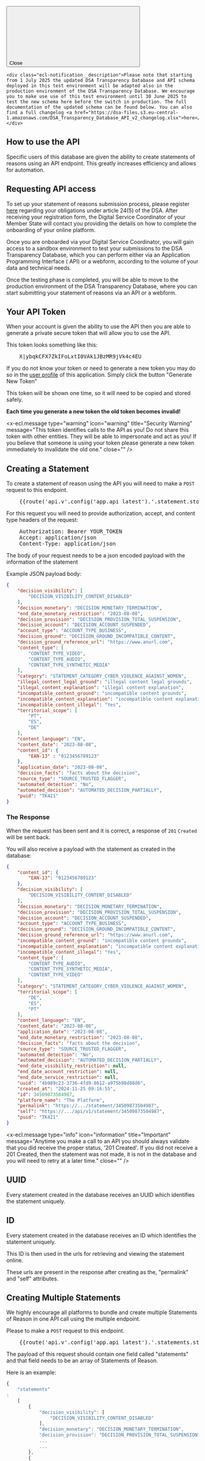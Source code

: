 <div class="ecl-notification ecl-notification--info" data-ecl-notification="" role="alert" data-ecl-auto-init="Notification" data-ecl-auto-initialized="true">

<svg class="ecl-icon ecl-icon--l ecl-notification__icon" focusable="false" aria-hidden="false" role="img">
    <title>Information</title>
    <use xlink:href="/static/ecl/images/icons/sprites/icons.svg#information"></use>
  </svg>
  <div class="ecl-notification__content"><button class="ecl-button ecl-button--tertiary ecl-notification__close ecl-button--icon-only" type="button" data-ecl-notification-close=""><span class="ecl-button__container"><span class="ecl-button__label" data-ecl-label="true">Close</span><svg class="ecl-icon ecl-icon--m ecl-button__icon" focusable="false" aria-hidden="true" data-ecl-icon="">
        </svg></span></button>

    <div class="ecl-notification__description">Please note that starting from 1 July 2025 the updated DSA Transparency Database and API schema deployed in this test environment will be adapted also in the production environment of the DSA Transparency Database. We encourage you to make use use of this test environment until 30 June 2025 to test the new schema here before the switch in production. The full documentation of the updated schema can be found below. You can also find a full changelog <a href="https://dsa-files.s3.eu-central-1.amazonaws.com/DSA_Transparency_Database_API_v2_changelog.xlsx">here</a>.</div>

  </div>
</div>

## How to use the API

Specific users of this database are given the ability to create
statements of reasons using an API endpoint. This greatly increases
efficiency and allows for automation.

## Requesting API access

To set up your statement of reasons submission process, please
register [here](https://ec.europa.eu/eusurvey/runner/DSA-ComplianceStamentsReasons) regarding your obligations under
article 24(5) of the DSA.
After receiving your registration form, the Digital Service Coordinator of your Member State will contact you providing
the details on how to complete the onboarding of your online platform.

Once you are onboarded via your Digital Service Coordinator, you will gain access to a sandbox environment to test your
submissions to the DSA Transparency Database, which you can perform either via an Application Programming Interface (
API) or a webform, according to the volume of your data and technical needs.

Once the testing phase is completed, you will be able to move to the production environment of the DSA Transparency
Database, where you can start submitting your statement of reasons via an API or a webform.

## Your API Token

When your account is given the ability to use the API then you are able to
generate a private secure token that will allow you to use the API.

This token looks something like this:

<pre>
    X|ybqkCFX7ZkIFoLxtI0VAk1JBzMR9jVk4c4EU
</pre>

If you do not know your token or need to generate a new token you may do so
in the [user profile](/profile/start) of this application. Simply click the button "Generate New Token"

This token will be shown one time, so it will need to be copied and stored safely.

__Each time you generate a new token the old token becomes invalid!__

<x-ecl.message type="warning" icon="warning" title="Security Warning" message="This token identifies
calls to the API as you! Do not share this token with other entities.
They will be able to impersonate and act as you! If you believe that someone is using your token
please generate a new token immediately to invalidate the old one." close="" />

## Creating a Statement

To create a statement of reason using the API you will need to make a
```POST``` request to this endpoint.

<pre>
    {{route('api.v'.config('app.api_latest').'.statement.store')}}
</pre>

For this request you will need to provide authorization, accept, and content type
headers of the request:

<pre>
    Authorization: Bearer YOUR_TOKEN
    Accept: application/json
    Content-Type: application/json
</pre>

The body of your request needs to be a json encoded payload with the information of the statement

Example JSON payload body:

```json
{
    "decision_visibility": [
        "DECISION_VISIBILITY_CONTENT_DISABLED"
    ],
    "decision_monetary": "DECISION_MONETARY_TERMINATION",
    "end_date_monetary_restriction": "2023-08-08",
    "decision_provision": "DECISION_PROVISION_TOTAL_SUSPENSION",
    "decision_account": "DECISION_ACCOUNT_SUSPENDED",
    "account_type": "ACCOUNT_TYPE_BUSINESS",
    "decision_ground": "DECISION_GROUND_INCOMPATIBLE_CONTENT",
    "decision_ground_reference_url": "https://www.anurl.com",
    "content_type": [
        "CONTENT_TYPE_VIDEO",
        "CONTENT_TYPE_AUDIO",
        "CONTENT_TYPE_SYNTHETIC_MEDIA"
    ],
    "category": "STATEMENT_CATEGORY_CYBER_VIOLENCE_AGAINST_WOMEN",
    "illegal_content_legal_ground": "illegal content legal grounds",
    "illegal_content_explanation": "illegal content explanation",
    "incompatible_content_ground": "incompatible content grounds",
    "incompatible_content_explanation": "incompatible content explanation",
    "incompatible_content_illegal": "Yes",
    "territorial_scope": [
        "PT",
        "ES",
        "DE"
    ],
    "content_language": "EN",
    "content_date": "2023-08-08",
    "content_id": {
        "EAN-13" : "0123456789123"
    },
    "application_date": "2023-08-08",
    "decision_facts": "facts about the decision",
    "source_type": "SOURCE_TRUSTED_FLAGGER",
    "automated_detection": "No",
    "automated_decision": "AUTOMATED_DECISION_PARTIALLY",
    "puid": "TK421"
}
```

### The Response

When the request has been sent and it is correct, a response of ```201``` ```Created``` will be
sent back.

You will also receive a payload with the statement as created in the database:

```json
{    
    "content_id": {
        "EAN-13": "0123456789123"
    },
    "decision_visibility": [
        "DECISION_VISIBILITY_CONTENT_DISABLED"
    ],
    "decision_monetary": "DECISION_MONETARY_TERMINATION",
    "decision_provision": "DECISION_PROVISION_TOTAL_SUSPENSION",
    "decision_account": "DECISION_ACCOUNT_SUSPENDED",
    "account_type": "ACCOUNT_TYPE_BUSINESS",
    "decision_ground": "DECISION_GROUND_INCOMPATIBLE_CONTENT",
    "decision_ground_reference_url": "https://www.anurl.com",
    "incompatible_content_ground": "incompatible content grounds",
    "incompatible_content_explanation": "incompatible content explanation",
    "incompatible_content_illegal": "Yes",
    "content_type": [
        "CONTENT_TYPE_AUDIO",
        "CONTENT_TYPE_SYNTHETIC_MEDIA",
        "CONTENT_TYPE_VIDEO"
    ],
    "category": "STATEMENT_CATEGORY_CYBER_VIOLENCE_AGAINST_WOMEN",
    "territorial_scope": [
        "DE",
        "ES",
        "PT"
    ],
    "content_language": "EN",
    "content_date": "2023-08-08",
    "application_date": "2023-08-08",
    "end_date_monetary_restriction": "2023-08-08",
    "decision_facts": "facts about the decision",
    "source_type": "SOURCE_TRUSTED_FLAGGER",
    "automated_detection": "No",
    "automated_decision": "AUTOMATED_DECISION_PARTIALLY",
    "end_date_visibility_restriction": null,
    "end_date_account_restriction": null,
    "end_date_service_restriction": null,
    "uuid": "4b989c23-3736-4fd9-8612-a975b98d88d6",
    "created_at": "2024-11-25 09:16:55",
    "id": 34509873504987,
    "platform_name": "The Platform",
    "permalink": "https://.../statement/34509873504987",
    "self": "https://.../api/v1/statement/34509873504987",
    "puid": "TK421"
}
```

<x-ecl.message type="info" icon="information" title="Important" message="Anytime you make a call
to an API you should always validate that you did receive the proper status, '201 Created'.
If you did not receive a 201 Created, then the statement was not made, it is not in the database
and you will need to retry at a later time." close="" />

## UUID

Every statement created in the database receives an UUID which identifies the statement uniquely.

## ID

Every statement created in the database receives an ID which identifies the statement uniquely.

This ID is then used in the urls for retrieving and viewing the statement online.

These urls are present in the response after creating as the, "permalink" and "self" attributes.

## Creating Multiple Statements

We highly encourage all platforms to bundle and create multiple Statements of Reason in one API call using the multiple
endpoint.

Please to make a ```POST``` request to this endpoint.

<pre>
    {{route('api.v'.config('app.api_latest').'.statements.store')}}
</pre>

The payload of this request should contain one field called "statements" and that field
needs to be an array of Statements of Reason.

Here is an example:

```javascript
{
    "statements"
:
    [
        {
            "decision_visibility": [
                "DECISION_VISIBILITY_CONTENT_DISABLED"
            ],
            "decision_monetary": "DECISION_MONETARY_TERMINATION",
            "decision_provision": "DECISION_PROVISION_TOTAL_SUSPENSION",
            ...
            ...
        },
        {
            "decision_visibility": [
                "DECISION_VISIBILITY_CONTENT_DISABLED"
            ],
            "decision_monetary": "DECISION_MONETARY_TERMINATION",
            "decision_provision": "DECISION_PROVISION_TOTAL_SUSPENSION",
            ...
            ...
        },
        {
            "decision_visibility": [
                "DECISION_VISIBILITY_CONTENT_DISABLED"
            ],
            "decision_monetary": "DECISION_MONETARY_TERMINATION",
            "decision_provision": "DECISION_PROVISION_TOTAL_SUSPENSION",
            ...
            ...
        }
        ...
    ]
}
```

The multiple endpoint is capable of making 100 statements per call.

When the request has been sent and it is correct, a response of ```201``` ```Created``` will be
sent back.

The response payload when calling the multiple endpoint will be an array of the Statements of
Reason when successful. Each Statement of Reason will then have an
uuid, created_at, self, and permalink attribute to reflect that it was created.

```javascript
{
    "statements"
:
    [
        {
            "decision_visibility": [
                "DECISION_VISIBILITY_CONTENT_DEMOTED"
            ],
            "decision_monetary": "DECISION_MONETARY_OTHER",
            ...
            ...
            ...
                "uuid"
:
    "bf92a941-c77a-4b9d-a236-38956ae79cc5",
        "created_at"
:
    "2023-11-07 07:53:43",
        "platform_name"
:
    "The Platform",
        "puid"
:
    "b5ec958d-892a-4c11-a3f2-6a3ad597eeb1"
},
    {
        "decision_visibility"
    :
        [
            "DECISION_VISIBILITY_CONTENT_DEMOTED"
        ],
    ...
    ...
    ...
        "uuid"
    :
        "174a1921-0d9e-4864-b095-6774fb0237da",
            "created_at"
    :
        "2023-11-07 07:53:44",
            "platform_name"
    :
        "The Platform",
            "puid"
    :
        "a12b436a-33b1-4403-99b2-8c16e3c5502f"
    }
,
    {
        "decision_account"
    :
        "DECISION_ACCOUNT_SUSPENDED",
            "account_type"
    :
        "ACCOUNT_TYPE_PRIVATE",
            "decision_ground"
    :
        "DECISION_GROUND_INCOMPATIBLE_CONTENT",
    ...
    ...
    ...
        "uuid"
    :
        "b8f03bf5-b8fd-4987-ac56-6fe6ab155e9e",
            "created_at"
    :
        "2023-11-07 07:53:45",
            "platform_name"
    :
        "The Platform",
            "puid"
    :
        "649c58f6-8412-4100-b10c-010b76f5a41a"
    }
,
...
]
}
```

## Statement Attributes

The attributes of the statement take on two main forms.

* free textual (max character limits apply, see below)
* limited, the value provided needs to be one of the allowed options

When submitting statements please take care to not submit ANY personal data. On a
regular basis we will do checks on the database to ensure that no personal data has been
submitted. However, in accordance with Article 24(5), it is the obligation of providers of online platforms to ensure
that the information submitted does not contain personal data.

## Additional Explanation For Statement Attributes

Please refer to
our [Additional Explanation For Statement Attributes](/page/additional-explanation-for-statement-attributes) page for
more information about the attributes.

### Decision Visibility (decision_visibility)

This attribute tells us the visibility restriction of specific items of information provided by the
recipient of the service.

This attribute is mandatory only if the following fields are empty: decision_monetary, decision_provision and
decision_account

The value provided must be an array with at least one of the following:

<ul class='ecl-unordered-list'>
@php
    foreach (\App\Models\Statement::DECISION_VISIBILITIES as $key => $value) {
        echo "<li class='ecl-unordered-list__item'>";
        echo $key;
        echo "<ul class='ecl-unordered-list'><li class='ecl-unordered-list__item'>" . $value . "</li></ul>";
        echo "</li>\n";
    }
@endphp
</ul>

### Decision Visibility Other (decision_visibility_other)

This is required if DECISION_VISIBILITY_OTHER was the decision_visibility.

Limited to 500 characters.

### Monetary payments suspension, termination or other restriction (decision_monetary)

This is an attribute that gives information about the Monetary payments suspension, termination or other restriction

This attribute is mandatory only if the following fields are empty: decision_visibility, decision_provision and
decision_account

The value provided must be one of the following:

<ul class='ecl-unordered-list'>
@php
    foreach (\App\Models\Statement::DECISION_MONETARIES as $key => $value) {
        echo "<li class='ecl-unordered-list__item'>";
        echo $key;
        echo "<ul class='ecl-unordered-list'><li class='ecl-unordered-list__item'>" . $value . "</li></ul>";
        echo "</li>\n";
    }
@endphp
</ul>

### Decision Monetary Other (decision_monetary_other)

This is required if DECISION_MONETARY_OTHER was the decision_monetary.

Limited to 500 characters.

### Decision about the provisioning of the service (decision_provision)

This is an attribute that tells us about the suspension or termination of the provision of the service.

This attribute is mandatory only if the following fields are empty: decision_visibility, decision_monetary and
decision_account

The value provided must be one of the following:

<ul class='ecl-unordered-list'>
@php
    foreach (\App\Models\Statement::DECISION_PROVISIONS as $key => $value) {
        echo "<li class='ecl-unordered-list__item'>";
        echo $key;
        echo "<ul class='ecl-unordered-list'><li class='ecl-unordered-list__item'>" . $value . "</li></ul>";
        echo "</li>\n";
    }
@endphp
</ul>

### Decision about the account's status (decision_account)

This is an attribute that tells us about the account's status.

This attribute is mandatory only if the following fields are empty: decision_visibility, decision_monetary and
decision_provision

The value provided must be one of the following:

<ul class='ecl-unordered-list'>
@php
    foreach (\App\Models\Statement::DECISION_ACCOUNTS as $key => $value) {
        echo "<li class='ecl-unordered-list__item'>";
        echo $key;
        echo "<ul class='ecl-unordered-list'><li class='ecl-unordered-list__item'>" . $value . "</li></ul>";
        echo "</li>\n";
    }
@endphp
</ul>

### Account Type (account_type)

This is an attribute that tells us about the account's type.

This attribute is optional.

The value provided must be one of the following:

<ul class='ecl-unordered-list'>
@php
    foreach (\App\Models\Statement::ACCOUNT_TYPES as $key => $value) {
        echo "<li class='ecl-unordered-list__item'>";
        echo $key;
        echo "<ul class='ecl-unordered-list'><li class='ecl-unordered-list__item'>" . $value . "</li></ul>";
        echo "</li>\n";
    }
@endphp
</ul>

### Facts and circumstances relied on in taking the decision (decision_facts)

This is a required textual field to describe the facts and circumstances relied on in
taking the decision.

Limited to 5000 characters.

### Decision Grounds (decision_ground)

This is a required field and tells us the basis on which the decision was taken.

<ul class='ecl-unordered-list'>
@php
    foreach (\App\Models\Statement::DECISION_GROUNDS as $key => $value) {
        echo "<li class='ecl-unordered-list__item'>";
        echo $key;
        echo "<ul class='ecl-unordered-list'><li class='ecl-unordered-list__item'>" . $value . "</li></ul>";
        echo "</li>\n";
    }
@endphp
</ul>

### Decision Ground Reference Url (decision_ground_reference_url)

This is an url to the TOS or Law relied upon in taking the decision.

This is an optional attribute.

### Illegal Content Legal Grounds (illegal_content_legal_ground)

This is required if the DECISION_GROUND_ILLEGAL_CONTENT was the decision_ground.
It is the legal grounds relied on.

Limited to 500 characters.

### Illegal Content Explanation (illegal_content_explanation)

This is required if the DECISION_GROUND_ILLEGAL_CONTENT was the decision_ground.
This is a text that explains why the content was illegal.

Limited to 2000 characters.

### Incompatible Content Grounds (incompatible_content_ground)

This is required if DECISION_GROUND_INCOMPATIBLE_CONTENT was the decision_ground.
It is the reference to contractual grounds.

Limited to 500 characters.

### Incompatible Content Explanation (incompatible_content_explanation)

This is required if DECISION_GROUND_INCOMPATIBLE_CONTENT was the decision_ground.
This is a text that explains why the content is considered as incompatible on that ground.

Limited to 2000 characters.

### Incompatible Content Illegal (incompatible_content_illegal)

This is an optional attribute and it can be in the form "Yes" or "No".
This is a possibility to indicate that the content was not only considered incompatible but also illegal.

### Content Type (content_type)

This is a required attribute, and it tells us what type of content is targeted by the statement
of reason.

The value provided must be an array with at least one of the following:

<ul class='ecl-unordered-list'>
@php
    foreach (\App\Models\Statement::CONTENT_TYPES as $key => $value) {
        echo "<li class='ecl-unordered-list__item'>";
        echo $key;
        echo "<ul class='ecl-unordered-list'><li class='ecl-unordered-list__item'>" . $value . "</li></ul>";
        echo "</li>\n";
    }
@endphp
</ul>

### Content Type Other (content_type_other)

This is required if CONTENT_TYPE_OTHER was the content_type.
It is a content type that is not part of provided content type list.

Limited to 500 characters.

### Category (category)

This is a required attribute, and it tells us which category the statement belongs to.

The value provided must be one of the following:

<ul class='ecl-unordered-list'>
  <li class='ecl-unordered-list__item'>
    STATEMENT_CATEGORY_ANIMAL_WELFARE
    <ul class='ecl-unordered-list'>
      <li class='ecl-unordered-list__item'>Animal welfare</li>
    </ul>
  </li>
  <li class='ecl-unordered-list__item'>
    STATEMENT_CATEGORY_CONSUMER_INFORMATION
    <ul class='ecl-unordered-list'>
      <li class='ecl-unordered-list__item'>Consumer information infringements</li>
    </ul>
  </li>
  <li class='ecl-unordered-list__item'>
    STATEMENT_CATEGORY_CYBER_VIOLENCE
    <ul class='ecl-unordered-list'>
      <li class='ecl-unordered-list__item'>Cyber violence</li>
    </ul>
  </li>
  <li class='ecl-unordered-list__item'>
    STATEMENT_CATEGORY_CYBER_VIOLENCE_AGAINST_WOMEN
    <ul class='ecl-unordered-list'>
      <li class='ecl-unordered-list__item'>Cyber violence against women</li>
    </ul>
  </li>
  <li class='ecl-unordered-list__item'>
    STATEMENT_CATEGORY_DATA_PROTECTION_AND_PRIVACY_VIOLATIONS
    <ul class='ecl-unordered-list'>
      <li class='ecl-unordered-list__item'>Data protection and privacy violations</li>
    </ul>
  </li>
  <li class='ecl-unordered-list__item'>
    STATEMENT_CATEGORY_ILLEGAL_OR_HARMFUL_SPEECH
    <ul class='ecl-unordered-list'>
      <li class='ecl-unordered-list__item'>Illegal or harmful speech</li>
    </ul>
  </li>
  <li class='ecl-unordered-list__item'>
    STATEMENT_CATEGORY_INTELLECTUAL_PROPERTY_INFRINGEMENTS
    <ul class='ecl-unordered-list'>
      <li class='ecl-unordered-list__item'>Intellectual property infringements</li>
    </ul>
  </li>
  <li class='ecl-unordered-list__item'>
    STATEMENT_CATEGORY_NEGATIVE_EFFECTS_ON_CIVIC_DISCOURSE_OR_ELECTIONS
    <ul class='ecl-unordered-list'>
      <li class='ecl-unordered-list__item'>Negative effects on civic discourse or elections</li>
    </ul>
  </li>
  <li class='ecl-unordered-list__item'>
    STATEMENT_CATEGORY_NOT_SPECIFIED_NOTICE
    <ul class='ecl-unordered-list'>
      <li class='ecl-unordered-list__item'>Type of alleged illegal content not specified by the notifier</li>
    </ul>
  </li>
  <li class='ecl-unordered-list__item'>
    STATEMENT_CATEGORY_OTHER_VIOLATION_TC
    <ul class='ecl-unordered-list'>
      <li class='ecl-unordered-list__item'>Other violation of provider’s terms and conditions</li>
    </ul>
  </li>
  <li class='ecl-unordered-list__item'>
    STATEMENT_CATEGORY_PROTECTION_OF_MINORS
    <ul class='ecl-unordered-list'>
      <li class='ecl-unordered-list__item'>Protection of minors</li>
    </ul>
  </li>
  <li class='ecl-unordered-list__item'>
    STATEMENT_CATEGORY_RISK_FOR_PUBLIC_SECURITY
    <ul class='ecl-unordered-list'>
      <li class='ecl-unordered-list__item'>Risk for public security</li>
    </ul>
  </li>
  <li class='ecl-unordered-list__item'>
    STATEMENT_CATEGORY_SCAMS_AND_FRAUD
    <ul class='ecl-unordered-list'>
      <li class='ecl-unordered-list__item'>Scams and/or fraud</li>
    </ul>
  </li>
  <li class='ecl-unordered-list__item'>
    STATEMENT_CATEGORY_SELF_HARM
    <ul class='ecl-unordered-list'>
      <li class='ecl-unordered-list__item'>Self-harm</li>
    </ul>
  </li>
  <li class='ecl-unordered-list__item'>
    STATEMENT_CATEGORY_UNSAFE_AND_PROHIBITED_PRODUCTS
    <ul class='ecl-unordered-list'>
      <li class='ecl-unordered-list__item'>Unsafe, non-compliant or prohibited products</li>
    </ul>
  </li>
  <li class='ecl-unordered-list__item'>
    STATEMENT_CATEGORY_VIOLENCE
    <ul class='ecl-unordered-list'>
      <li class='ecl-unordered-list__item'>Violence</li>
    </ul>
  </li>
</ul>

### Additional Categories (category_addition)

This is an optional attribute, and it tells us which additional categories the statement belongs to.

The value provided must be one of the following:

<ul class='ecl-unordered-list'>
  <li class='ecl-unordered-list__item'>
    STATEMENT_CATEGORY_ANIMAL_WELFARE
    <ul class='ecl-unordered-list'>
      <li class='ecl-unordered-list__item'>Animal welfare</li>
    </ul>
  </li>
  <li class='ecl-unordered-list__item'>
    STATEMENT_CATEGORY_CONSUMER_INFORMATION
    <ul class='ecl-unordered-list'>
      <li class='ecl-unordered-list__item'>Consumer information infringements</li>
    </ul>
  </li>
  <li class='ecl-unordered-list__item'>
    STATEMENT_CATEGORY_CYBER_VIOLENCE
    <ul class='ecl-unordered-list'>
      <li class='ecl-unordered-list__item'>Cyber violence</li>
    </ul>
  </li>
  <li class='ecl-unordered-list__item'>
    STATEMENT_CATEGORY_CYBER_VIOLENCE_AGAINST_WOMEN
    <ul class='ecl-unordered-list'>
      <li class='ecl-unordered-list__item'>Cyber violence against women</li>
    </ul>
  </li>
  <li class='ecl-unordered-list__item'>
    STATEMENT_CATEGORY_DATA_PROTECTION_AND_PRIVACY_VIOLATIONS
    <ul class='ecl-unordered-list'>
      <li class='ecl-unordered-list__item'>Data protection and privacy violations</li>
    </ul>
  </li>
  <li class='ecl-unordered-list__item'>
    STATEMENT_CATEGORY_ILLEGAL_OR_HARMFUL_SPEECH
    <ul class='ecl-unordered-list'>
      <li class='ecl-unordered-list__item'>Illegal or harmful speech</li>
    </ul>
  </li>
  <li class='ecl-unordered-list__item'>
    STATEMENT_CATEGORY_INTELLECTUAL_PROPERTY_INFRINGEMENTS
    <ul class='ecl-unordered-list'>
      <li class='ecl-unordered-list__item'>Intellectual property infringements</li>
    </ul>
  </li>
  <li class='ecl-unordered-list__item'>
    STATEMENT_CATEGORY_NEGATIVE_EFFECTS_ON_CIVIC_DISCOURSE_OR_ELECTIONS
    <ul class='ecl-unordered-list'>
      <li class='ecl-unordered-list__item'>Negative effects on civic discourse or elections</li>
    </ul>
  </li>
  <li class='ecl-unordered-list__item'>
    STATEMENT_CATEGORY_NOT_SPECIFIED_NOTICE
    <ul class='ecl-unordered-list'>
      <li class='ecl-unordered-list__item'>Type of alleged illegal content not specified by the notifier</li>
    </ul>
  </li>
  <li class='ecl-unordered-list__item'>
    STATEMENT_CATEGORY_OTHER_VIOLATION_TC
    <ul class='ecl-unordered-list'>
      <li class='ecl-unordered-list__item'>Other violation of provider’s terms and conditions</li>
    </ul>
  </li>
  <li class='ecl-unordered-list__item'>
    STATEMENT_CATEGORY_PROTECTION_OF_MINORS
    <ul class='ecl-unordered-list'>
      <li class='ecl-unordered-list__item'>Protection of minors</li>
    </ul>
  </li>
  <li class='ecl-unordered-list__item'>
    STATEMENT_CATEGORY_RISK_FOR_PUBLIC_SECURITY
    <ul class='ecl-unordered-list'>
      <li class='ecl-unordered-list__item'>Risk for public security</li>
    </ul>
  </li>
  <li class='ecl-unordered-list__item'>
    STATEMENT_CATEGORY_SCAMS_AND_FRAUD
    <ul class='ecl-unordered-list'>
      <li class='ecl-unordered-list__item'>Scams and/or fraud</li>
    </ul>
  </li>
  <li class='ecl-unordered-list__item'>
    STATEMENT_CATEGORY_SELF_HARM
    <ul class='ecl-unordered-list'>
      <li class='ecl-unordered-list__item'>Self-harm</li>
    </ul>
  </li>
  <li class='ecl-unordered-list__item'>
    STATEMENT_CATEGORY_UNSAFE_AND_PROHIBITED_PRODUCTS
    <ul class='ecl-unordered-list'>
      <li class='ecl-unordered-list__item'>Unsafe, non-compliant or prohibited products</li>
    </ul>
  </li>
  <li class='ecl-unordered-list__item'>
    STATEMENT_CATEGORY_VIOLENCE
    <ul class='ecl-unordered-list'>
      <li class='ecl-unordered-list__item'>Violence</li>
    </ul>
  </li>
</ul>

### Category Specification (category_specification)

This is an optional attribute, and it tells us which additional keywords the statement belongs to.

The value provided must be an array with one or more of the following:

<ul class='ecl-unordered-list'>
  <li class='ecl-unordered-list__item'>
    KEYWORD_ANIMAL_HARM
    <ul class='ecl-unordered-list'>
      <li class='ecl-unordered-list__item'>Animal harm</li>
    </ul>
  </li>
  <li class='ecl-unordered-list__item'>
    KEYWORD_ADULT_SEXUAL_MATERIAL
    <ul class='ecl-unordered-list'>
      <li class='ecl-unordered-list__item'>Adult sexual material</li>
    </ul>
  </li>
  <li class='ecl-unordered-list__item'>
    KEYWORD_AGE_SPECIFIC_RESTRICTIONS
    <ul class='ecl-unordered-list'>
      <li class='ecl-unordered-list__item'>Age-specific restrictions</li>
    </ul>
  </li>
  <li class='ecl-unordered-list__item'>
    KEYWORD_AGE_SPECIFIC_RESTRICTIONS_MINORS
    <ul class='ecl-unordered-list'>
      <li class='ecl-unordered-list__item'>Age-specific restrictions concerning minors</li>
    </ul>
  </li>
  <li class='ecl-unordered-list__item'>
    KEYWORD_BIOMETRIC_DATA_BREACH
    <ul class='ecl-unordered-list'>
      <li class='ecl-unordered-list__item'>Biometric data breach</li>
    </ul>
  </li>
  <li class='ecl-unordered-list__item'>
    KEYWORD_BULLYING_AGAINST_GIRLS
    <ul class='ecl-unordered-list'>
      <li class='ecl-unordered-list__item'>Cyber bullying and intimidation against girls</li>
    </ul>
  </li>
  <li class='ecl-unordered-list__item'>
    KEYWORD_CHILD_SEXUAL_ABUSE_MATERIAL
    <ul class='ecl-unordered-list'>
      <li class='ecl-unordered-list__item'>Child sexual abuse material</li>
    </ul>
  </li>
  <li class='ecl-unordered-list__item'>
    KEYWORD_CHILD_SEXUAL_ABUSE_MATERIAL_DEEPFAKE
    <ul class='ecl-unordered-list'>
      <li class='ecl-unordered-list__item'>Child sexual abuse material containing deepfake or similar technology</li>
    </ul>
  </li>
  <li class='ecl-unordered-list__item'>
    KEYWORD_CONTENT_PROMOTING_EATING_DISORDERS
    <ul class='ecl-unordered-list'>
      <li class='ecl-unordered-list__item'>Content promoting eating disorders</li>
    </ul>
  </li>
  <li class='ecl-unordered-list__item'>
    KEYWORD_COORDINATED_HARM
    <ul class='ecl-unordered-list'>
      <li class='ecl-unordered-list__item'>Coordinated harm</li>
    </ul>
  </li>
  <li class='ecl-unordered-list__item'>
    KEYWORD_COPYRIGHT_INFRINGEMENT
    <ul class='ecl-unordered-list'>
      <li class='ecl-unordered-list__item'>Copyright infringements</li>
    </ul>
  </li>
  <li class='ecl-unordered-list__item'>
    KEYWORD_CYBER_BULLYING_INTIMIDATION
    <ul class='ecl-unordered-list'>
      <li class='ecl-unordered-list__item'>Cyber bullying and intimidation</li>
    </ul>
  </li>
  <li class='ecl-unordered-list__item'>
    KEYWORD_CYBER_HARASSMENT
    <ul class='ecl-unordered-list'>
      <li class='ecl-unordered-list__item'>Cyber harassment</li>
    </ul>
  </li>
  <li class='ecl-unordered-list__item'>
    KEYWORD_CYBER_HARASSMENT_AGAINST_WOMEN
    <ul class='ecl-unordered-list'>
      <li class='ecl-unordered-list__item'>Cyber harassment against women</li>
    </ul>
  </li>
  <li class='ecl-unordered-list__item'>
    KEYWORD_CYBER_INCITEMENT
    <ul class='ecl-unordered-list'>
      <li class='ecl-unordered-list__item'>Cyber incitement to hatred or violence</li>
    </ul>
  </li>
  <li class='ecl-unordered-list__item'>
    KEYWORD_CYBER_STALKING
    <ul class='ecl-unordered-list'>
      <li class='ecl-unordered-list__item'>Cyber stalking</li>
    </ul>
  </li>
  <li class='ecl-unordered-list__item'>
    KEYWORD_CYBER_STALKING_AGAINST_WOMEN
    <ul class='ecl-unordered-list'>
      <li class='ecl-unordered-list__item'>Cyber stalking against women </li>
    </ul>
  </li>
  <li class='ecl-unordered-list__item'>
    KEYWORD_DATA_FALSIFICATION
    <ul class='ecl-unordered-list'>
      <li class='ecl-unordered-list__item'>Data falsification</li>
    </ul>
  </li>
  <li class='ecl-unordered-list__item'>
    KEYWORD_DEFAMATION
    <ul class='ecl-unordered-list'>
      <li class='ecl-unordered-list__item'>Defamation</li>
    </ul>
  </li>
  <li class='ecl-unordered-list__item'>
    KEYWORD_DESIGN_INFRINGEMENT
    <ul class='ecl-unordered-list'>
      <li class='ecl-unordered-list__item'>Design infringements</li>
    </ul>
  </li>
  <li class='ecl-unordered-list__item'>
    KEYWORD_DISCRIMINATION
    <ul class='ecl-unordered-list'>
      <li class='ecl-unordered-list__item'>Discrimination</li>
    </ul>
  </li>
  <li class='ecl-unordered-list__item'>
    KEYWORD_MISINFORMATION_DISINFORMATION
    <ul class='ecl-unordered-list'>
      <li class='ecl-unordered-list__item'>Misinformation, disinformation, foreign information manipulation and interference</li>
    </ul>
  </li>
  <li class='ecl-unordered-list__item'>
    KEYWORD_FEMALE_GENDERED_DISINFORMATION
    <ul class='ecl-unordered-list'>
      <li class='ecl-unordered-list__item'>Gendered disinformation</li>
    </ul>
  </li>
  <li class='ecl-unordered-list__item'>
    KEYWORD_GEOGRAPHIC_INDICATIONS_INFRINGEMENT
    <ul class='ecl-unordered-list'>
      <li class='ecl-unordered-list__item'>Geographic indications infringements</li>
    </ul>
  </li>
  <li class='ecl-unordered-list__item'>
    KEYWORD_GEOGRAPHICAL_REQUIREMENTS
    <ul class='ecl-unordered-list'>
      <li class='ecl-unordered-list__item'>Geographical requirements</li>
    </ul>
  </li>
  <li class='ecl-unordered-list__item'>
    KEYWORD_GOODS_SERVICES_NOT_PERMITTED
    <ul class='ecl-unordered-list'>
      <li class='ecl-unordered-list__item'>Goods/services not permitted to be offered on the platform</li>
    </ul>
  </li>
  <li class='ecl-unordered-list__item'>
    KEYWORD_GROOMING_SEXUAL_ENTICEMENT_MINORS
    <ul class='ecl-unordered-list'>
      <li class='ecl-unordered-list__item'>Grooming/sexual enticement of minors</li>
    </ul>
  </li>
  <li class='ecl-unordered-list__item'>
    KEYWORD_HATE_SPEECH
    <ul class='ecl-unordered-list'>
      <li class='ecl-unordered-list__item'>Illegal incitement to violence and hatred based on protected characteristics (hate speech)</li>
    </ul>
  </li>
  <li class='ecl-unordered-list__item'>
    KEYWORD_HIDDEN_ADVERTISEMENT
    <ul class='ecl-unordered-list'>
      <li class='ecl-unordered-list__item'>Hidden advertisement or commercial communication, including by influencers</li>
    </ul>
  </li>
  <li class='ecl-unordered-list__item'>
    KEYWORD_HUMAN_EXPLOITATION
    <ul class='ecl-unordered-list'>
      <li class='ecl-unordered-list__item'>Human exploitation</li>
    </ul>
  </li>
  <li class='ecl-unordered-list__item'>
    KEYWORD_HUMAN_TRAFFICKING
    <ul class='ecl-unordered-list'>
      <li class='ecl-unordered-list__item'>Human trafficking</li>
    </ul>
  </li>
  <li class='ecl-unordered-list__item'>
    KEYWORD_ILLEGAL_ORGANIZATIONS
    <ul class='ecl-unordered-list'>
      <li class='ecl-unordered-list__item'>Illegal organizations</li>
    </ul>
  </li>
  <li class='ecl-unordered-list__item'>
    KEYWORD_IMPERSONATION_ACCOUNT_HIJACKING
    <ul class='ecl-unordered-list'>
      <li class='ecl-unordered-list__item'>Impersonation or account hijacking</li>
    </ul>
  </li>
  <li class='ecl-unordered-list__item'>
    KEYWORD_INAUTHENTIC_ACCOUNTS
    <ul class='ecl-unordered-list'>
      <li class='ecl-unordered-list__item'>Inauthentic accounts</li>
    </ul>
  </li>
  <li class='ecl-unordered-list__item'>
    KEYWORD_INAUTHENTIC_LISTINGS
    <ul class='ecl-unordered-list'>
      <li class='ecl-unordered-list__item'>Inauthentic listings</li>
    </ul>
  </li>
  <li class='ecl-unordered-list__item'>
    KEYWORD_INAUTHENTIC_USER_REVIEWS
    <ul class='ecl-unordered-list'>
      <li class='ecl-unordered-list__item'>Inauthentic user reviews</li>
    </ul>
  </li>
  <li class='ecl-unordered-list__item'>
    KEYWORD_INCITEMENT_AGAINST_WOMEN
    <ul class='ecl-unordered-list'>
      <li class='ecl-unordered-list__item'>Illegal incitement to violence and hatred against women</li>
    </ul>
  </li>
  <li class='ecl-unordered-list__item'>
    KEYWORD_INCITEMENT_VIOLENCE_HATRED
    <ul class='ecl-unordered-list'>
      <li class='ecl-unordered-list__item'>General calls or incitement to violence and/or hatred</li>
    </ul>
  </li>
  <li class='ecl-unordered-list__item'>
    KEYWORD_INSUFFICIENT_INFORMATION_ON_TRADERS
    <ul class='ecl-unordered-list'>
      <li class='ecl-unordered-list__item'>Insufficient information on traders</li>
    </ul>
  </li>
  <li class='ecl-unordered-list__item'>
    KEYWORD_LANGUAGE_REQUIREMENTS
    <ul class='ecl-unordered-list'>
      <li class='ecl-unordered-list__item'>Language requirements</li>
    </ul>
  </li>
  <li class='ecl-unordered-list__item'>
    KEYWORD_MISLEADING_INFO_CONSUMER_RIGHTS
    <ul class='ecl-unordered-list'>
      <li class='ecl-unordered-list__item'>Misleading information about the consumer’s rights</li>
    </ul>
  </li>
  <li class='ecl-unordered-list__item'>
    KEYWORD_MISLEADING_INFO_GOODS_SERVICES
    <ul class='ecl-unordered-list'>
      <li class='ecl-unordered-list__item'>Misleading information about the characteristics of the goods and services</li>
    </ul>
  </li>
  <li class='ecl-unordered-list__item'>
    KEYWORD_MISSING_PROCESSING_GROUND
    <ul class='ecl-unordered-list'>
      <li class='ecl-unordered-list__item'>Missing processing ground for data</li>
    </ul>
  </li>
  <li class='ecl-unordered-list__item'>
    KEYWORD_NON_CONSENSUAL_IMAGE_SHARING
    <ul class='ecl-unordered-list'>
      <li class='ecl-unordered-list__item'>Non-consensual (intimate) material sharing, including (image-based) sexual abuse (excluding content depicting minors)</li>
    </ul>
  </li>
  <li class='ecl-unordered-list__item'>
    KEYWORD_NON_CONSENSUAL_IMAGE_SHARING_AGAINST_WOMEN
    <ul class='ecl-unordered-list'>
      <li class='ecl-unordered-list__item'>Non-consensual (intimate) material sharing against women, including (image-based) sexual abuse against women (excluding content depicting minors)</li>
    </ul>
  </li>
  <li class='ecl-unordered-list__item'>
    KEYWORD_NON_CONSENSUAL_MATERIAL_DEEPFAKE
    <ul class='ecl-unordered-list'>
      <li class='ecl-unordered-list__item'>Non-consensual sharing of material containing deepfake or similar technology using a third party's features (excluding content depicting minors)</li>
    </ul>
  </li>
  <li class='ecl-unordered-list__item'>
    KEYWORD_NON_CONSENSUAL_MATERIAL_DEEPFAKE_AGAINST_WOMEN
    <ul class='ecl-unordered-list'>
      <li class='ecl-unordered-list__item'>Non-consensual sharing of material containing deepfake or similar technology using a third party's features against women (excluding content depicting minors)</li>
    </ul>
  </li>
  <li class='ecl-unordered-list__item'>
    KEYWORD_NONCOMPLIANCE_PRICING
    <ul class='ecl-unordered-list'>
      <li class='ecl-unordered-list__item'>Non-compliance with pricing regulations</li>
    </ul>
  </li>
  <li class='ecl-unordered-list__item'>
    KEYWORD_NUDITY
    <ul class='ecl-unordered-list'>
      <li class='ecl-unordered-list__item'>Nudity</li>
    </ul>
  </li>
  <li class='ecl-unordered-list__item'>
    KEYWORD_PATENT_INFRINGEMENT
    <ul class='ecl-unordered-list'>
      <li class='ecl-unordered-list__item'>Patent infringements</li>
    </ul>
  </li>
  <li class='ecl-unordered-list__item'>
    KEYWORD_PHISHING
    <ul class='ecl-unordered-list'>
      <li class='ecl-unordered-list__item'>Phishing</li>
    </ul>
  </li>
  <li class='ecl-unordered-list__item'>
    KEYWORD_PROHIBITED_PRODUCTS
    <ul class='ecl-unordered-list'>
      <li class='ecl-unordered-list__item'>Prohibited or restricted products</li>
    </ul>
  </li>
  <li class='ecl-unordered-list__item'>
    KEYWORD_PYRAMID_SCHEMES
    <ul class='ecl-unordered-list'>
      <li class='ecl-unordered-list__item'>Pyramid schemes</li>
    </ul>
  </li>
  <li class='ecl-unordered-list__item'>
    KEYWORD_RIGHT_TO_BE_FORGOTTEN
    <ul class='ecl-unordered-list'>
      <li class='ecl-unordered-list__item'>Right to be forgotten</li>
    </ul>
  </li>
  <li class='ecl-unordered-list__item'>
    KEYWORD_OTHER
    <ul class='ecl-unordered-list'>
      <li class='ecl-unordered-list__item'>Not captured by any other keyword</li>
    </ul>
  </li>



  <li class='ecl-unordered-list__item'>
    KEYWORD_RISK_ENVIRONMENTAL_DAMAGE
    <ul class='ecl-unordered-list'>
      <li class='ecl-unordered-list__item'>Risk for environmental damage</li>
    </ul>
  </li>
  <li class='ecl-unordered-list__item'>
    KEYWORD_RISK_PUBLIC_HEALTH
    <ul class='ecl-unordered-list'>
      <li class='ecl-unordered-list__item'>Risk for public health</li>
    </ul>
  </li>
  <li class='ecl-unordered-list__item'>
    KEYWORD_SELF_MUTILATION
    <ul class='ecl-unordered-list'>
      <li class='ecl-unordered-list__item'>Self-mutilation</li>
    </ul>
  </li>
  <li class='ecl-unordered-list__item'>
    KEYWORD_STALKING
    <ul class='ecl-unordered-list'>
      <li class='ecl-unordered-list__item'>Stalking</li>
    </ul>
  </li>
  <li class='ecl-unordered-list__item'>
    KEYWORD_SUICIDE
    <ul class='ecl-unordered-list'>
      <li class='ecl-unordered-list__item'>Suicide</li>
    </ul>
  </li>
  <li class='ecl-unordered-list__item'>
    KEYWORD_TERRORIST_CONTENT
    <ul class='ecl-unordered-list'>
      <li class='ecl-unordered-list__item'>Terrorist content</li>
    </ul>
  </li>
  <li class='ecl-unordered-list__item'>
    KEYWORD_TRADE_SECRET_INFRINGEMENT
    <ul class='ecl-unordered-list'>
      <li class='ecl-unordered-list__item'>Trade secret infringements</li>
    </ul>
  </li>
  <li class='ecl-unordered-list__item'>
    KEYWORD_TRADEMARK_INFRINGEMENT
    <ul class='ecl-unordered-list'>
      <li class='ecl-unordered-list__item'>Trademark infringements</li>
    </ul>
  </li>
  <li class='ecl-unordered-list__item'>
    KEYWORD_TRAFFICKING_WOMEN_GIRLS
    <ul class='ecl-unordered-list'>
      <li class='ecl-unordered-list__item'>Trafficking in women and girls</li>
    </ul>
  </li>
  <li class='ecl-unordered-list__item'>
    KEYWORD_UNLAWFUL_SALE_ANIMALS
    <ul class='ecl-unordered-list'>
      <li class='ecl-unordered-list__item'>Unlawful sale of animals</li>
    </ul>
  </li>
  <li class='ecl-unordered-list__item'>
    KEYWORD_UNSAFE_CHALLENGES
    <ul class='ecl-unordered-list'>
      <li class='ecl-unordered-list__item'>Unsafe challenges</li>
    </ul>
  </li>
  <li class='ecl-unordered-list__item'>
    KEYWORD_UNSAFE_PRODUCTS
    <ul class='ecl-unordered-list'>
      <li class='ecl-unordered-list__item'>Unsafe or non-compliant products</li>
    </ul>
  </li>
  <li class='ecl-unordered-list__item'>
    KEYWORD_VIOLATION_EU_LAW
    <ul class='ecl-unordered-list'>
      <li class='ecl-unordered-list__item'>Violation of EU law relevant to civic discourse or elections</li>
    </ul>
  </li>
  <li class='ecl-unordered-list__item'>
    KEYWORD_VIOLATION_NATIONAL_LAW
    <ul class='ecl-unordered-list'>
      <li class='ecl-unordered-list__item'>Violation of national law relevant to civic discourse or elections</li>
    </ul>
  </li>
  <li class='ecl-unordered-list__item'>
    KEYWORD_OTHER
    <ul class='ecl-unordered-list'>
      <li class='ecl-unordered-list__item'>Not captured by any other keyword</li>
    </ul>
  </li>
</ul>

### Content identifier (content_id)

This is an optional attribute, which allows to track existing identifiers of illegal content in key-value format.

The attribute must be provided in key-value format.

Currently, the only foreseen key that will be accepted is “EAN-13”, with which a product identifier in the form of an
EAN-13 code can be submitted as a value.

### Other Keyword (category_specification_other)

This field can be provided if KEYWORD_OTHER is part of the category_specification.

Limited to 500 characters.

### Territorial Scope (territorial_scope)

This is a required attribute that defines territorial scope of the restriction. Each value must be the 2-letter iso code
for the country and the countries must be (EU/EEA) countries.

The value provided must be an array.

Allowed values are:

@php echo implode(', ', \App\Services\EuropeanCountriesService::EUROPEAN_COUNTRY_CODES); @endphp

For European Union (EU) use:

@php echo '["' . implode('", "', \App\Services\EuropeanCountriesService::EUROPEAN_UNION_COUNTRY_CODES) . '"]'; @endphp

For European Economic Area (EEA) use:

@php echo '["' . implode('", "', \App\Services\EuropeanCountriesService::EUROPEAN_ECONOMIC_AREA_COUNTRY_CODES) . '"]';
@endphp

### Content Language (content_language)

This is the language that the content was in.

This attribute is optional.

The value though must be one of the uppercase two
letter [ISO 639-1](https://en.wikipedia.org/wiki/List_of_ISO_639-1_codes) codes.

Ex,

@php echo '"' . implode('", "', \App\Services\EuropeanLanguagesService::EUROPEAN_LANGUAGE_CODES) . '"'; @endphp

### Content Date (content_date)

This is a required date field that indicates the upload or posting date of the content. The date should follow this
format:

```YYYY-MM-DD```

The day and the month have leading zeroes.

The date must be after or equal to 2000-01-01.

### Application Date (application_date)

This is the date that this decision starts from. The date needs to take the form of:

```YYYY-MM-DD```

The day and the month have leading zeroes.

The date must be after or equal to 2020-01-01.

### End Date of account restriction (end_date_account_restriction)

This is the date that the decision on the account ends. Leave blank for indefinite.

The date needs to take the form of:

```YYYY-MM-DD```

The day and the month have leading zeroes.

The date must be after or equal to the application date.

### End Date of monetary restriction (end_date_monetary_restriction)

This is the date that the monetary decision ends. Leave blank for indefinite.

The date needs to take the form of:

```YYYY-MM-DD```

The day and the month have leading zeroes.

The date must be after or equal to the application date.

### End Date of service restriction (end_date_service_restriction)

This is the date that the provision decision ends. Leave blank for indefinite.

The date needs to take the form of:

```YYYY-MM-DD```

The day and the month have leading zeroes.

The date must be after or equal to the application date.

### End Date of visibility restriction (end_date_visibility_restriction)

This is the date that the visibility decision ends. Leave blank for indefinite.

The date needs to take the form of:

```YYYY-MM-DD```

The day and the month have leading zeroes.

The date must be after or equal to the application date.

### Information source (source_type)

This is a required field and tells us the facts and circumstances
relied upon in taking the decision.

The value provided must be one of the following:

<ul class='ecl-unordered-list'>
@php
    foreach (\App\Models\Statement::SOURCE_TYPES as $key => $value) {
        echo "<li class='ecl-unordered-list__item'>";
        echo $key;
        echo "<ul class='ecl-unordered-list'><li class='ecl-unordered-list__item'>" . $value . "</li></ul>";
        echo "</li>\n";
    }
@endphp
</ul>

### Source Identity (source_identity)

This is an optional field to describe the source/notifier if needed. Will not be taken into account if the 'source_type'
is set to 'SOURCE_VOLUNTARY'

Limited to 500 characters.

### Automated Detection (automated_detection)

This is a required attribute and it must be in the form "Yes" or "No".
This indicates to us that decision taken in respect of automatically detected means.

### Automated Decision (automated_decision)

This is a required attribute and it must be one of the following:

<ul class='ecl-unordered-list'>
@php
    foreach (\App\Models\Statement::AUTOMATED_DECISIONS as $key => $value) {
        echo "<li class='ecl-unordered-list__item'>";
        echo $key;
        echo "<ul class='ecl-unordered-list'><li class='ecl-unordered-list__item'>" . $value . "</li></ul>";
        echo "</li>\n";
    }
@endphp
</ul>

### Platform Unique Identifier (puid)

This is a string that uniquely identifies this statement within the platform. This attribute is required and it must be
unique within your platform.

Limited to 500 characters and must contain alphanumeric characters (a-z, A-Z, 0-9), hyphens "-" and underscores "_"only.
No spaces, new-line or any other special characters are accepted.

## Existing PUID

This endpoint allows you to determine whether a given PUID (Persistent Unique Identifier) is already associated with a Statement of Reason (SoR).

To check if an existing PUID is already used in a statement of reason using the API you will need to make a
```GET``` request to this endpoint.

<pre>
    {{route('api.v'.config('app.api_latest').'.statement.existing-puid', ['puid' => '&lt;PUID&gt;'])}}
</pre>

Replace ```<PUID>``` with the actual PUID you want to check.

### Required Headers

<pre>
    Authorization: Bearer YOUR_TOKEN
    Accept: application/json
    Content-Type: application/json
</pre>

### Responses

#### 1. SoR Not Found

* HTTP Status: ```404 Not Found```
* Response Body

```javascript
{
    "message": "statement of reason not found",
        "puid": "YOUR_PUID"
}
```

#### 2. SoR Found

* HTTP Status: ```302 Found```.
* Response Body

```javascript
{
    "message": "statement of reason found",
        "puid": "YOUR_PUID"
}
```

## Errors

When a call to the API has been made AND there was an error in the call you may
expect the following to occur:

- You will NOT receive a HTTP Status Code ```201 Created```.
- The statement of reason has NOT been created.
- You receive back a payload that has more information in it.

For Ex,

You made an API with a blank JSON payload or an invalid JSON payload.

```javascript
{
}
```

The HTTP Status code coming back will be ```422 Unproccessable Content```

The payload body will be a JSON object containing more information and the errors in the API call.

```javascript
{
    "message"
:
    "The decision visibility field is required when none of decision monetary / decision provision / decision account are present. (and 13 more errors)",
        "errors"
:
    {
        "decision_visibility"
    :
        [
            "The decision visibility field is required when none of decision monetary / decision provision / decision account are present."
        ],
            "decision_monetary"
    :
        [
            "The decision monetary field is required when none of decision visibility / decision provision / decision account are present."
        ],
            "decision_provision"
    :
        [
            "The decision provision field is required when none of decision visibility / decision monetary / decision account are present."
        ],
            "decision_account"
    :
        [
            "The decision account field is required when none of decision visibility / decision monetary / decision provision are present."
        ],
            "decision_ground"
    :
        [
            "The decision ground field is required."
        ],
            "content_type"
    :
        [
            "The content type field is required."
        ],
            "category"
    :
        [
            "The category field is required."
        ],
            "application_date"
    :
        [
            "The application date field is required."
        ],
            "decision_facts"
    :
        [
            "The decision facts field is required."
        ],
            "source_type"
    :
        [
            "The source type field is required."
        ],
            "automated_detection"
    :
        [
            "The automated detection field is required."
        ],
            "automated_decision"
    :
        [
            "The automated decision field is required."
        ],
            "puid"
    :
        [
            "The puid field is required."
        ]
    }
}
```

The error messages for the individual fields will vary depending on what was attempted.

Such as the following:

If you sent

```
{
    ...
    "automated_decision":"maybe"
    ...
}
```

"Maybe" is not a valid value for automated_decision. (only "Yes" or "No")

```javascript
{
    "message"
:
    "The selected automated decision is invalid.",
        "errors"
:
    {
        "automated_decision"
    :
        [
            "The selected automated decision is invalid."
        ]
    }
}
```

### Errors when Creating Multiple Statements of Reason

When you are you calling the multiple endpoint you will encounter the same errors as the single endpoint.
However, the errors will be indexed to the Statement of Reason that you are trying to create.

ex,

```javascript
{
    "errors"
:
    {
        "statement_0"
    :
        {
            "decision_monetary"
        :
            [
                "The selected decision monetary is invalid."
            ],
                "decision_ground"
        :
            [
                "The selected decision ground is invalid."
            ],
                "automated_detection"
        :
            [
                "The automated detection field is required."
            ]
        }
    ,
        "statement_2"
    :
        {
            "decision_provision"
        :
            [
                "The selected decision provision is invalid."
            ]
        }
    }
}
```

This means that the decision monetary, the decision ground and the automated detection fields were invalid in the
statement of reason at position 0 in the array.
This means that the decision provision is invalid in the statement of reason at position 2 in the array.

In this case, **NONE** of the statements where created, the request needs to be fixed and resent.

### Token Error

Another common error that may occur when calling the API is that the authorization token is not valid.

This will result in a HTTP status code of ```401 Unauthorized```

The API authorization token needs to be double checked or a new API authorization token needs to be
generated. See again the section above: [Your API Token](#your-api-token)

In addition to the common ```422``` and ```401``` errors, Any of the standard 4XX HTTP can be
encountered. 4XX statuses generally indicate that there is an issue with your request. Please try to
troubleshoot and resolve the problem.

When there is an error of 5XX we are immediately notified and there is no need
to report the issue.

### PUID Error

When you attempt to create a statement for your platform and there exists a statement with the same puid, the
response will still be ```422 Unproccessable Content``` and the error returned will contain the existing
the statement. This will look like the following:

```javascript
{
    "message"
:
    "The identifier given is not unique within this platform.",
        "errors"
:
    {
        "puid"
    :
        [
            "The identifier given is not unique within this platform."
        ]
    }
,
    "existing"
:
    {
        "uuid"
    :
        "6bf8beb0-765c-4e79-8cb1-dc93fc7478bb",
            "decision_visibility"
    :
        [
            ...
        ],
    ...
        "permalink"
    :
        "... /statement/6bf8beb0-765c-4e79-8cb1-dc93fc7478bb",
            "self"
    :
        "... /api/v1/statement/6bf8beb0-765c-4e79-8cb1-dc93fc7478bb"
    }
}
```

## Source Code

The source code for this application can be viewed here:

[DSA Transparency Database Source - GitHub](https://github.com/digital-services-act/transparency-database)

Using the repository code you can even setup and run a local replica development testing area.

Within the github environment you are also more than welcome to give pull requests and
reviews concerning the source code. 

